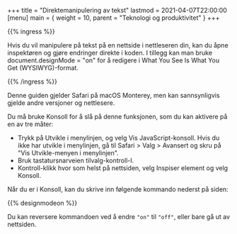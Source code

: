 +++
title = "Direktemanipulering av tekst"
lastmod = 2021-04-07T22:00:00
[menu]
main = { weight = 10, parent = "Teknologi og produktivitet" }
+++

{{% ingress %}}

Hvis du vil manipulere på tekst på en nettside i nettleseren din, kan du åpne inspektøren
og gjøre endringer direkte i koden. I tillegg kan man bruke document.designMode = "on"
for å redigere i What You See Is What You Get (WYSIWYG)-format.

{{% /ingress %}}

Denne guiden gjelder Safari på macOS Monterey, men kan sannsynligvis gjelde andre versjoner
og nettlesere.

Du må bruke Konsoll for å slå på denne funksjonen, som du kan aktivere på en av tre måter:

- Trykk på Utvikle i menylinjen, og velg Vis JavaScript-konsoll. Hvis du ikke har utvikle
i menylinjen, gå til Safari > Valg > Avansert og skru på "Vis Utvikle-menyen i menylinjen".
- Bruk tastatursnarveien tilvalg-kontroll-I.
- Kontroll-klikk hvor som helst på nettsiden, velg Inspiser element og velg Konsoll.

Når du er i Konsoll, kan du skrive inn følgende kommando nederst på siden:

{{% designmodeon %}}

Du kan reversere kommandoen ved å endre ```"on"``` til ```"off"```, eller bare
gå ut av nettsiden.
